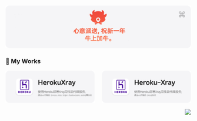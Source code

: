   &nbsp;
  <a href="#"><img src="./images/hi.png" alt="显示不了图片，开一下VPN吧🛫"></a>
</p>

### 💬 My Works

<p>
  <a href="https://github.com/Lbingyi/HerokuXray"><img src="./images/HerokuXray.png" width=48% alt="YesPlayMusic - 使用Heroku部署Xray高性能代理服务，通过ws传输的 (vmess、vless、trojan shadowsocks、socks)等协议"></a>
  &nbsp;&nbsp;&nbsp;
  <a href="https://github.com/Lbingyi/Heroku-Xray"><img src="./images/Heroku-Xray.png" width=48% alt="使用Heroku部署Xray高性能代理服务，通过ws传输的 (vless)协议"></a>
</p>
<a href="https://github.com/Lbingyi">
  <img align="right" src="https://github-readme-stats.vercel.app/api?username=Lbingyi&show_icons=true&icon_color=0366d6&text_color=718096&bg_color=ffffff&hide_title=true&locale=cn" />
</a>

